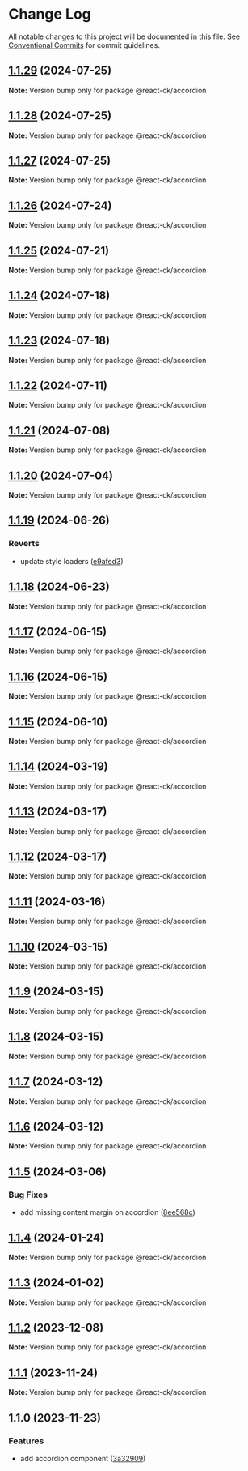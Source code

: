 # Change Log

All notable changes to this project will be documented in this file.
See [Conventional Commits](https://conventionalcommits.org) for commit guidelines.

## [1.1.29](https://github.com/abelflopes/react-ck/compare/@react-ck/accordion@1.1.28...@react-ck/accordion@1.1.29) (2024-07-25)

**Note:** Version bump only for package @react-ck/accordion





## [1.1.28](https://github.com/abelflopes/react-ck/compare/@react-ck/accordion@1.1.27...@react-ck/accordion@1.1.28) (2024-07-25)

**Note:** Version bump only for package @react-ck/accordion





## [1.1.27](https://github.com/abelflopes/react-ck/compare/@react-ck/accordion@1.1.26...@react-ck/accordion@1.1.27) (2024-07-25)

**Note:** Version bump only for package @react-ck/accordion





## [1.1.26](https://github.com/abelflopes/react-ck/compare/@react-ck/accordion@1.1.25...@react-ck/accordion@1.1.26) (2024-07-24)

**Note:** Version bump only for package @react-ck/accordion





## [1.1.25](https://github.com/abelflopes/react-ck/compare/@react-ck/accordion@1.1.24...@react-ck/accordion@1.1.25) (2024-07-21)

**Note:** Version bump only for package @react-ck/accordion





## [1.1.24](https://github.com/abelflopes/react-ck/compare/@react-ck/accordion@1.1.23...@react-ck/accordion@1.1.24) (2024-07-18)

**Note:** Version bump only for package @react-ck/accordion





## [1.1.23](https://github.com/abelflopes/react-ck/compare/@react-ck/accordion@1.1.22...@react-ck/accordion@1.1.23) (2024-07-18)

**Note:** Version bump only for package @react-ck/accordion





## [1.1.22](https://github.com/abelflopes/react-ck/compare/@react-ck/accordion@1.1.21...@react-ck/accordion@1.1.22) (2024-07-11)

**Note:** Version bump only for package @react-ck/accordion





## [1.1.21](https://github.com/abelflopes/react-ck/compare/@react-ck/accordion@1.1.20...@react-ck/accordion@1.1.21) (2024-07-08)

**Note:** Version bump only for package @react-ck/accordion





## [1.1.20](https://github.com/abelflopes/react-ck/compare/@react-ck/accordion@1.1.19...@react-ck/accordion@1.1.20) (2024-07-04)

**Note:** Version bump only for package @react-ck/accordion





## [1.1.19](https://github.com/abelflopes/react-ck/compare/@react-ck/accordion@1.1.18...@react-ck/accordion@1.1.19) (2024-06-26)


### Reverts

* update style loaders ([e9afed3](https://github.com/abelflopes/react-ck/commit/e9afed309e7893e95b4b02cceb7e9636670740b8))



## [1.1.18](https://github.com/abelflopes/react-ck/compare/@react-ck/accordion@1.1.17...@react-ck/accordion@1.1.18) (2024-06-23)

**Note:** Version bump only for package @react-ck/accordion





## [1.1.17](https://github.com/abelflopes/react-ck/compare/@react-ck/accordion@1.1.16...@react-ck/accordion@1.1.17) (2024-06-15)

**Note:** Version bump only for package @react-ck/accordion





## [1.1.16](https://github.com/abelflopes/react-ck/compare/@react-ck/accordion@1.1.15...@react-ck/accordion@1.1.16) (2024-06-15)

**Note:** Version bump only for package @react-ck/accordion





## [1.1.15](https://github.com/abelflopes/react-ck/compare/@react-ck/accordion@1.1.14...@react-ck/accordion@1.1.15) (2024-06-10)

**Note:** Version bump only for package @react-ck/accordion





## [1.1.14](https://github.com/abelflopes/react-ck/compare/@react-ck/accordion@1.1.13...@react-ck/accordion@1.1.14) (2024-03-19)

**Note:** Version bump only for package @react-ck/accordion





## [1.1.13](https://github.com/abelflopes/react-ck/compare/@react-ck/accordion@1.1.12...@react-ck/accordion@1.1.13) (2024-03-17)

**Note:** Version bump only for package @react-ck/accordion





## [1.1.12](https://github.com/abelflopes/react-ck/compare/@react-ck/accordion@1.1.11...@react-ck/accordion@1.1.12) (2024-03-17)

**Note:** Version bump only for package @react-ck/accordion





## [1.1.11](https://github.com/abelflopes/react-ck/compare/@react-ck/accordion@1.1.10...@react-ck/accordion@1.1.11) (2024-03-16)

**Note:** Version bump only for package @react-ck/accordion





## [1.1.10](https://github.com/abelflopes/react-ck/compare/@react-ck/accordion@1.1.9...@react-ck/accordion@1.1.10) (2024-03-15)

**Note:** Version bump only for package @react-ck/accordion





## [1.1.9](https://github.com/abelflopes/react-ck/compare/@react-ck/accordion@1.1.8...@react-ck/accordion@1.1.9) (2024-03-15)

**Note:** Version bump only for package @react-ck/accordion





## [1.1.8](https://github.com/abelflopes/react-ck/compare/@react-ck/accordion@1.1.7...@react-ck/accordion@1.1.8) (2024-03-15)

**Note:** Version bump only for package @react-ck/accordion





## [1.1.7](https://github.com/abelflopes/react-ck/compare/@react-ck/accordion@1.1.6...@react-ck/accordion@1.1.7) (2024-03-12)

**Note:** Version bump only for package @react-ck/accordion





## [1.1.6](https://github.com/abelflopes/react-ck/compare/@react-ck/accordion@1.1.5...@react-ck/accordion@1.1.6) (2024-03-12)

**Note:** Version bump only for package @react-ck/accordion





## [1.1.5](https://github.com/abelflopes/react-ck/compare/@react-ck/accordion@1.1.4...@react-ck/accordion@1.1.5) (2024-03-06)


### Bug Fixes

* add missing content margin on accordion ([8ee568c](https://github.com/abelflopes/react-ck/commit/8ee568c00c9ed9079f70f424cbe7b07f19371713))



## [1.1.4](https://github.com/abelflopes/react-ck/compare/@react-ck/accordion@1.1.3...@react-ck/accordion@1.1.4) (2024-01-24)

**Note:** Version bump only for package @react-ck/accordion





## [1.1.3](https://github.com/abelflopes/react-ck/compare/@react-ck/accordion@1.1.2...@react-ck/accordion@1.1.3) (2024-01-02)

**Note:** Version bump only for package @react-ck/accordion





## [1.1.2](https://github.com/abelflopes/react-ck/compare/@react-ck/accordion@1.1.1...@react-ck/accordion@1.1.2) (2023-12-08)

**Note:** Version bump only for package @react-ck/accordion





## [1.1.1](https://github.com/abelflopes/react-ck/compare/@react-ck/accordion@1.1.0...@react-ck/accordion@1.1.1) (2023-11-24)

**Note:** Version bump only for package @react-ck/accordion





## 1.1.0 (2023-11-23)


### Features

* add accordion component ([3a32909](https://github.com/abelflopes/react-ck/commit/3a32909d9ca572e0d04438d2ad398a4c48996f2e))
